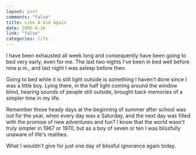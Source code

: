 ```yaml
--- 
layout: post
comments: "false"
title: Like A Kid Again
date: 2006-6-16
link: "false"
categories: life
---
```

I have been exhausted all week long and consequently have been going to bed very early, even for me. The last two nights I've been in bed well before nine p.m., and last night I was asleep before then.

Going to bed while it is still light outside is something I haven't done since I was a little boy. Lying there, in the half light coming around the window blind, hearing sounds of people still outside, brought back memories of a simpler time in my life.

Remember those heady days at the beginning of summer after school was out for the year, when every day was a Saturday, and the next day was filled with the promise of new adventures and fun? I know that the world wasn't truly simpler in 1967 or 1970, but as a boy of seven or ten I was blissfully unaware of life's realities.

What I wouldn't give for just one day of blissful ignorance again today.
